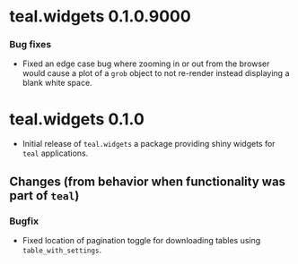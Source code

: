 # teal.widgets 0.1.0.9000

### Bug fixes

* Fixed an edge case bug where zooming in or out from the browser would cause a plot of a `grob` object to not re-render instead displaying a blank white space.

# teal.widgets 0.1.0

* Initial release of `teal.widgets` a package providing shiny widgets for `teal` applications.

## Changes (from behavior when functionality was part of `teal`)

### Bugfix

* Fixed location of pagination toggle for downloading tables using `table_with_settings`.
